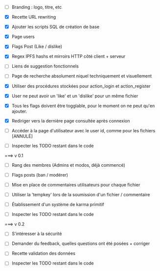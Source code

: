 * [ ] Branding : logo, titre, etc
* [x] Recette URL rewriting
* [x] Ajouter les scripts SQL de création de base
* [x] Page users
* [x] Flags Post (Like / dislike)
* [x] Regex IPFS hashs et mirroirs HTTP côté client + serveur
* [ ] Liens de suggestion fonctionnels
* [ ] Page de recherche absolument niquel techniquement et visuellement
* [x] Utiliser des procédures stockées pour action_login et action_register
* [x] User ne peut avoir un 'like' et un 'dislike' pour un même fichier
* [x] Tous les flags doivent être togglable, pour le moment on ne peut qu'en ajouter.
* [x] Rediriger vers la dernière page consultée après connexion
* [ ] Accéder à la page d'utilisateur avec le user id, comme pour les fichiers [ANNULÉ]

* [ ] Inspecter les TODO restant dans le code


===> v 0.1

* [ ] Rang des membres (Admins et modos, déjà commencé)
* [ ] Flags posts (ban / modérer)
* [ ] Mise en place de commentaires utilisateurs pour chaque fichier
* [ ] Utiliser la 'tempkey' lors de la soumission d'un fichier / commentaire
* [ ] Établissement d'un système de karma primitif

* [ ] Inspecter les TODO restant dans le code


===> v 0.2

* [ ] S'intéresser à la sécurité
* [ ] Demander du feedback, quelles questions ont été posées + corriger
* [ ] Recette validation des données

* [ ] Inspecter les TODO restant dans le code